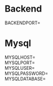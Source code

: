 # Backend
BACKENDPORT=<br/>
# Mysql

MYSQLHOST=<br/>
MYSQLPORT=<br/>
MYSQLUSER=<br/>
MYSQLPASSWORD=<br/>
MYSQLDATABASE=<br/>
